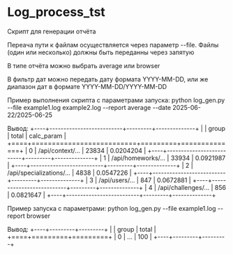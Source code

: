 # Log_process_tst
Скрипт для генерации отчёта

Переача пути к файлам осуществляется через параметр --file. Файлы (один или несколько) должны быть переданны через запятую

В типе отчёта можно выбрать average или browser

В фильтр дат можно передать дату формата YYYY-MM-DD, или же диапазон дат в формате YYYY-MM-DD/YYYY-MM-DD

Пример выполнения скрипта с параметрами запуска:
python log_gen.py --file example1.log example2.log --report average --date 2025-06-22/2025-06-25

Вывод:
+----+--------------------------+---------+--------------+
|    | group                    |   total |   calc_param |
+====+==========================+=========+==============+
|  0 | /api/context/...         |   23834 |    0.0204204 |
+----+--------------------------+---------+--------------+
|  1 | /api/homeworks/...       |   33934 |    0.0921987 |
+----+--------------------------+---------+--------------+
|  2 | /api/specializations/... |    4838 |    0.0547226 |
+----+--------------------------+---------+--------------+
|  3 | /api/users/...           |     847 |    0.0672881 |
+----+--------------------------+---------+--------------+
|  4 | /api/challenges/...      |     856 |    0.0821647 |
+----+--------------------------+---------+--------------+

Пример запуска с параметрами:
python log_gen.py --file example1.log --report browser

Вывод:
+----+---------+---------+
|    | group   |   total |
+====+=========+=========+
|  0 | ...     |     100 |
+----+---------+---------+
